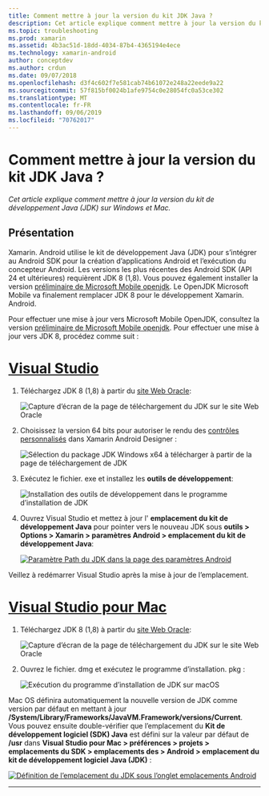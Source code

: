 ```yaml
---
title: Comment mettre à jour la version du kit JDK Java ?
description: Cet article explique comment mettre à jour la version du kit de développement Java (JDK) sur Windows et Mac.
ms.topic: troubleshooting
ms.prod: xamarin
ms.assetid: 4b3ac51d-18dd-4034-87b4-4365194e4ece
ms.technology: xamarin-android
author: conceptdev
ms.author: crdun
ms.date: 09/07/2018
ms.openlocfilehash: d3f4c602f7e581cab74b61072e248a22eede9a22
ms.sourcegitcommit: 57f815bf0024b1afe9754c0e28054fc0a53ce302
ms.translationtype: MT
ms.contentlocale: fr-FR
ms.lasthandoff: 09/06/2019
ms.locfileid: "70762017"
---
```

# <a name="how-do-i-update-the-java-development-kit-jdk-version"></a>Comment mettre à jour la version du kit JDK Java ?

_Cet article explique comment mettre à jour la version du kit de développement Java (JDK) sur Windows et Mac._

## <a name="overview"></a>Présentation

Xamarin. Android utilise le kit de développement Java (JDK) pour s’intégrer au Android SDK pour la création d’applications Android et l’exécution du concepteur Android. Les versions les plus récentes des Android SDK (API 24 et ultérieures) requièrent JDK 8 (1,8). Vous pouvez également installer la version [préliminaire de Microsoft Mobile openjdk](~/android/get-started/installation/openjdk.md). Le OpenJDK Microsoft Mobile va finalement remplacer JDK 8 pour le développement Xamarin. Android.

Pour effectuer une mise à jour vers Microsoft Mobile OpenJDK, consultez la version [préliminaire de Microsoft Mobile openjdk](~/android/get-started/installation/openjdk.md). Pour effectuer une mise à jour vers JDK 8, procédez comme suit :

# <a name="visual-studiotabwindows"></a>[Visual Studio](#tab/windows)

1. Téléchargez JDK 8 (1,8) à partir du [site Web Oracle](https://www.oracle.com/technetwork/java/javase/downloads/index.html):

    ![Capture d’écran de la page de téléchargement du JDK sur le site Web Oracle](update-jdk-images/image1.png)

2. Choisissez la version 64 bits pour autoriser le rendu des [contrôles personnalisés](https://github.com/xamarin/release-notes-archive/blob/master/release-notes/vs/xamarin.vs_4/xamarin.vs_4.2/index.md#androiddesignercustomcontrols) dans Xamarin Android Designer :

    ![Sélection du package JDK Windows x64 à télécharger à partir de la page de téléchargement de JDK](update-jdk-images/image2.png)

3. Exécutez le fichier. exe et installez les **outils de développement**:

    ![Installation des outils de développement dans le programme d’installation de JDK](update-jdk-images/image3.png)

4. Ouvrez Visual Studio et mettez à jour l' **emplacement du kit de développement Java** pour pointer vers le nouveau JDK sous **outils > Options > Xamarin > paramètres Android > emplacement du kit de développement Java**:

    [![Paramètre Path du JDK dans la page des paramètres Android](update-jdk-images/image4-sml.png)](update-jdk-images/image4.png#lightbox)

Veillez à redémarrer Visual Studio après la mise à jour de l’emplacement.

# <a name="visual-studio-for-mactabmacos"></a>[Visual Studio pour Mac](#tab/macos)

1. Téléchargez JDK 8 (1,8) à partir du [site Web Oracle](https://www.oracle.com/technetwork/java/javase/downloads/index.html):

    ![Capture d’écran de la page de téléchargement du JDK sur le site Web Oracle](update-jdk-images/image1.png)

2. Ouvrez le fichier. dmg et exécutez le programme d’installation. pkg :

    ![Exécution du programme d’installation de JDK sur macOS](update-jdk-images/image5.png)

Mac OS définira automatiquement la nouvelle version de JDK comme version par défaut en mettant à jour **/System/Library/Frameworks/JavaVM.Framework/versions/Current**. Vous pouvez ensuite double-vérifier que l’emplacement du **Kit de développement logiciel (SDK) Java** est défini sur la valeur par défaut de **/usr** dans **Visual Studio pour Mac > préférences > projets > emplacements du SDK > emplacements des > Android > emplacement du kit de développement logiciel Java (JDK)** :

[![Définition de l’emplacement du JDK sous l’onglet emplacements Android](update-jdk-images/image6-sml.png)](update-jdk-images/image6.png#lightbox)

-----
